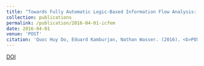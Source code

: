 ```yaml
---
title: "Towards Fully Automatic Logic-Based Information Flow Analysis: An Electronic-Voting Case Study"
collection: publications
permalink: /publication/2016-04-01-icfem
date: 2016-04-01
venue: 'POST'
citation: 'Quoc Huy Do, Eduard Kamburjan, Nathan Wasser. (2016). <b>POST</b>. LNCS 9635'
---
```


[DOI](https://doi.org/10.1007/978-3-662-49635-0_6)

